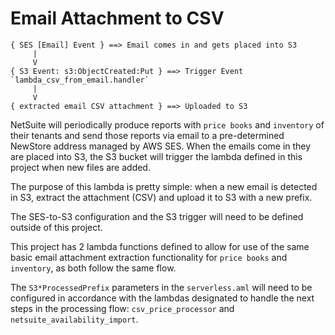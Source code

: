 # Email Attachment to CSV

```
{ SES [Email] Event } ==> Email comes in and gets placed into S3
     |
     V
{ S3 Event: s3:ObjectCreated:Put } ==> Trigger Event `lambda_csv_from_email.handler`
     |
     V
{ extracted email CSV attachment } ==> Uploaded to S3
```

NetSuite will periodically produce reports with `price books` and `inventory` of
their tenants and send those reports via email to a pre-determined NewStore
address managed by AWS SES. When the emails come in they are placed into S3, the
S3 bucket will trigger the lambda defined in this project when new files are
added.

The purpose of this lambda is pretty simple: when a new email is detected in S3,
extract the attachment (CSV) and upload it to S3 with a new prefix.

The SES-to-S3 configuration and the S3 trigger will need to be defined outside
of this project.

This project has 2 lambda functions defined to allow for use of the same basic
email attachment extraction functionality for `price books` and `inventory`, as
both follow the same flow.

The `S3*ProcessedPrefix` parameters in the `serverless.aml` will need to be
configured in accordance with the lambdas designated to handle the next steps in
the processing flow: `csv_price_processor` and `netsuite_availability_import`.

